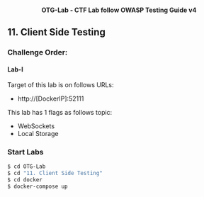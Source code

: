 <h4 align="center">OTG-Lab - CTF Lab follow OWASP Testing Guide v4</h4>

## 11. Client Side Testing

### Challenge Order:

#### Lab-I

Target of this lab is on follows URLs:

- http://[DockerIP]:52111

This lab has 1 flags as follows topic:

- WebSockets
- Local Storage

### Start Labs

```bash
$ cd OTG-Lab
$ cd "11. Client Side Testing"
$ cd docker
$ docker-compose up
```
